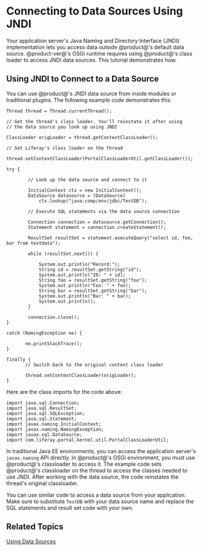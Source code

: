 # Connecting to Data Sources Using JNDI [](id=connecting-to-data-sources-using-jndi)

Your application server's Java Naming and Directory Interface (JNDI)
implementation lets you access data outside @product@'s default data source.
@product-ver@'s OSGi runtime requires using @product@'s class loader to access
JNDI data sources. This tutorial demonstrates how. 

## Using JNDI to Connect to a Data Source [](id=using-jndi-to-connect-to-a-data-source)

You can use @product@'s JNDI data source from inside modules or traditional
plugins. The following example code demonstrates this.

    Thread thread = Thread.currentThread();

    // Get the thread's class loader. You'll reinstate it after using
    // the data source you look up using JNDI

    ClassLoader origLoader = thread.getContextClassLoader();
    
    // Set Liferay's class loader on the thread
    
    thread.setContextClassLoader(PortalClassLoaderUtil.getClassLoader());

    try {

            // Look up the data source and connect to it

            InitialContext ctx = new InitialContext();
            DataSource datasource = (DataSource)
                ctx.lookup("java:comp/env/jdbc/TestDB");

            // Execute SQL statements via the data source connection

            Connection connection = datasource.getConnection();
            Statement statement = connection.createStatement();

            ResultSet resultSet = statement.executeQuery("select id, foo, bar from testdata");

            while (resultSet.next()) {

                System.out.println("Record:");
                String id = resultSet.getString("id");
                System.out.println("ID: " + id);
                String foo = resultSet.getString("foo");
                System.out.println("Foo: " + foo);
                String bar = resultSet.getString("bar");
                System.out.println("Bar: " + bar);
                System.out.println();
            }

            connection.close();
    }

    catch (NamingException ne) {

           ne.printStackTrace();
    }

    finally {
           // Switch back to the original context class loader

           thread.setContextClassLoader(origLoader);
    }

Here are the class imports for the code above:

    import java.sql.Connection;
    import java.sql.ResultSet;
    import java.sql.SQLException;
    import java.sql.Statement;
    import javax.naming.InitialContext;
    import javax.naming.NamingException;
    import javax.sql.DataSource;
    import com.liferay.portal.kernel.util.PortalClassLoaderUtil;

In traditional Java EE environments, you can access the application server's
`javax.naming` API directly. In @product@'s OSGi environment, you must use
@product@'s classloader to access it. The example code sets @product@'s
classloader on the thread to access the classes needed to use JNDI. After
working with the data source, the code reinstates the thread's original
classloader.

You can use similar code to access a data source from your application. Make
sure to substitute `TestDB` with your data source name and replace the SQL
statements and result set code with your own.

## Related Topics [](id=related-topics)

[Using Data Sources](/discover/deployment/-/knowledge_base/7-0/installing-liferay-manually#using-data-sources)
